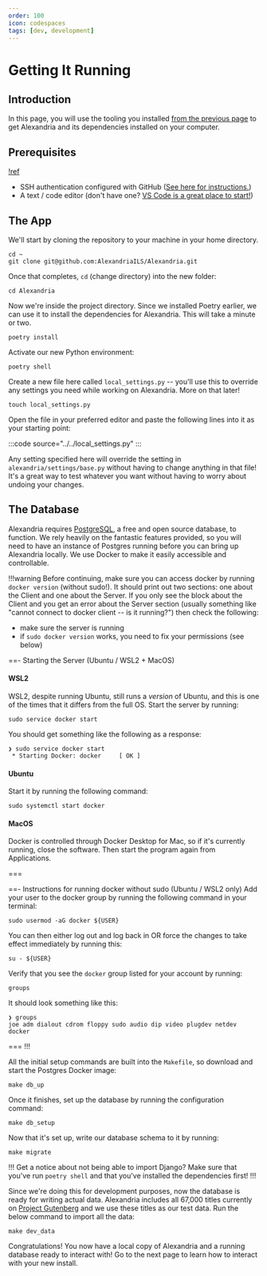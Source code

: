 ```yaml
---
order: 100
icon: codespaces
tags: [dev, development]
---
```

# Getting It Running

## Introduction

In this page, you will use the tooling you installed [from the previous page](environment_setup.md) to get Alexandria and its dependencies installed on your computer.

## Prerequisites

[!ref](environment_setup.md)

* SSH authentication configured with GitHub ([See here for instructions.](https://docs.github.com/en/authentication/connecting-to-github-with-ssh))
* A text / code editor (don't have one? [VS Code is a great place to start!](https://code.visualstudio.com/download))

## The App

We'll start by cloning the repository to your machine in your home directory.

```shell
cd ~
git clone git@github.com:AlexandriaILS/Alexandria.git
```

Once that completes, `cd` (change directory) into the new folder:

```shell
cd Alexandria
```

Now we're inside the project directory. Since we installed Poetry earlier, we can use it to install the dependencies for Alexandria. This will take a minute or two.

```shell
poetry install
```

Activate our new Python environment:

```shell
poetry shell
```

Create a new file here called `local_settings.py` -- you'll use this to override any settings you need while working on Alexandria. More on that later!

```shell
touch local_settings.py
```

Open the file in your preferred editor and paste the following lines into it as your starting point:

:::code source="../../local_settings.py" :::

Any setting specified here will override the setting in `alexandria/settings/base.py` without having to change anything in that file! It's a great way to test whatever you want without having to worry about undoing your changes.

## The Database

Alexandria requires [PostgreSQL](https://en.wikipedia.org/wiki/PostgreSQL), a free and open source database, to function. We rely heavily on the fantastic features provided, so you will need to have an instance of Postgres running before you can bring up Alexandria locally. We use Docker to make it easily accessible and controllable.

!!!warning
Before continuing, make sure you can access docker by running `docker version` (without sudo!). It should print out two sections: one about the Client and one about the Server. If you only see the block about the Client and you get an error about the Server section (usually something like "cannot connect to docker client -- is it running?") then check the following:

* make sure the server is running
* if `sudo docker version` works, you need to fix your permissions (see below)

==- Starting the Server (Ubuntu / WSL2 + MacOS)
#### WSL2

WSL2, despite running Ubuntu, still runs a _version_ of Ubuntu, and this is one of the times that it differs from the full OS. Start the server by running:

```shell
sudo service docker start
```

You should get something like the following as a response:

```shell Result:
❯ sudo service docker start
 * Starting Docker: docker     [ OK ]
```

#### Ubuntu

Start it by running the following command:

```shell
sudo systemctl start docker
```

#### MacOS

Docker is controlled through Docker Desktop for Mac, so if it's currently running, close the software. Then start the program again from Applications.

===

==- Instructions for running docker without sudo (Ubuntu / WSL2 only)
Add your user to the docker group by running the following command in your terminal:

```shell
sudo usermod -aG docker ${USER}
```

You can then either log out and log back in OR force the changes to take effect immediately by running this:

```shell
su - ${USER}
```

Verify that you see the `docker` group listed for your account by running:

```shell
groups
```
It should look something like this:

```shell Result:
❯ groups
joe adm dialout cdrom floppy sudo audio dip video plugdev netdev docker
```

===
!!!

All the initial setup commands are built into the `Makefile`, so download and start the Postgres Docker image:

```shell
make db_up
```

Once it finishes, set up the database by running the configuration command:

```shell
make db_setup
```

Now that it's set up, write our database schema to it by running:

```shell
make migrate
```

!!!
Get a notice about not being able to import Django? Make sure that you've run `poetry shell` and that you've installed the dependencies first!
!!!

Since we're doing this for development purposes, now the database is ready for writing actual data. Alexandria includes all 67,000 titles currently on [Project Gutenberg](https://www.gutenberg.org/) and we use these titles as our test data. Run the below command to import all the data:

```shell
make dev_data
```

Congratulations! You now have a local copy of Alexandria and a running database ready to interact with! Go to the next page to learn how to interact with your new install.
